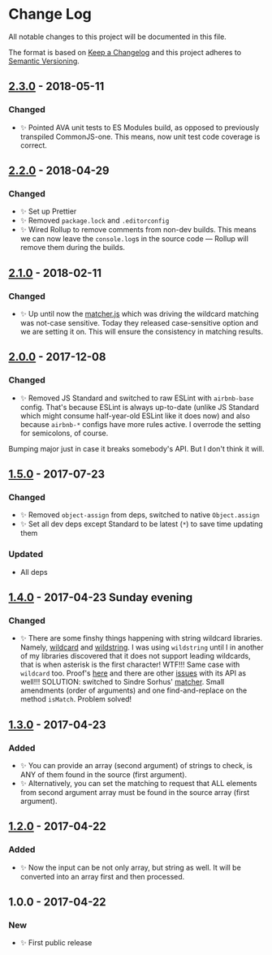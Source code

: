 # Change Log

All notable changes to this project will be documented in this file.

The format is based on [Keep a Changelog](http://keepachangelog.com/)
and this project adheres to [Semantic Versioning](http://semver.org/).

## [2.3.0] - 2018-05-11

### Changed

- ✨ Pointed AVA unit tests to ES Modules build, as opposed to previously transpiled CommonJS-one. This means, now unit test code coverage is correct.

## [2.2.0] - 2018-04-29

### Changed

- ✨ Set up Prettier
- ✨ Removed `package.lock` and `.editorconfig`
- ✨ Wired Rollup to remove comments from non-dev builds. This means we can now leave the `console.log`s in the source code — Rollup will remove them during the builds.

## [2.1.0] - 2018-02-11

### Changed

- ✨ Up until now the [matcher.js](https://github.com/sindresorhus/matcher) which was driving the wildcard matching was not-case sensitive. Today they released case-sensitive option and we are setting it on. This will ensure the consistency in matching results.

## [2.0.0] - 2017-12-08

### Changed

- ✨ Removed JS Standard and switched to raw ESLint with `airbnb-base` config. That's because ESLint is always up-to-date (unlike JS Standard which might consume half-year-old ESLint like it does now) and also because `airbnb-*` configs have more rules active. I overrode the setting for semicolons, of course.

Bumping major just in case it breaks somebody's API. But I don't think it will.

## [1.5.0] - 2017-07-23

### Changed

- ✨ Removed `object-assign` from deps, switched to native `Object.assign`
- ✨ Set all dev deps except Standard to be latest (`*`) to save time updating them

### Updated

- All deps

## [1.4.0] - 2017-04-23 Sunday evening

### Changed

- ✨ There are some finshy things happening with string wildcard libraries. Namely, [wildcard](https://www.npmjs.com/package/wildcard) and [wildstring](https://www.npmjs.com/package/wildstring). I was using `wildstring` until I in another of my libraries discovered that it does not support leading wildcards, that is when asterisk is the first character! WTF!!! Same case with `wildcard` too. Proof's [here](https://runkit.com/58fd11151dc1c60013c79f85/58fd132d15bef7001293f41a) and there are other [issues](https://github.com/DamonOehlman/wildcard/issues/9) with its API as well!!!
  SOLUTION: switched to Sindre Sorhus' [matcher](https://www.npmjs.com/package/matcher). Small amendments (order of arguments) and one find-and-replace on the method `isMatch`. Problem solved!

## [1.3.0] - 2017-04-23

### Added

- ✨ You can provide an array (second argument) of strings to check, is ANY of them found in the source (first argument).
- ✨ Alternatively, you can set the matching to request that ALL elements from second argument array must be found in the source array (first argument).

## [1.2.0] - 2017-04-22

### Added

- ✨ Now the input can be not only array, but string as well. It will be converted into an array first and then processed.

## 1.0.0 - 2017-04-22

### New

- ✨ First public release

[1.2.0]: https://github.com/codsen/array-includes-with-glob/compare/v1.0.0...v1.2.0
[1.3.0]: https://github.com/codsen/array-includes-with-glob/compare/v1.2.0...v1.3.0
[1.4.0]: https://github.com/codsen/array-includes-with-glob/compare/v1.3.0...v1.4.0
[1.5.0]: https://github.com/codsen/array-includes-with-glob/compare/v1.4.0...v1.5.0
[2.0.0]: https://github.com/codsen/array-includes-with-glob/compare/v1.5.4...v2.0.0
[2.1.0]: https://github.com/codsen/array-includes-with-glob/compare/v2.0.7...v2.1.0
[2.2.0]: https://github.com/codsen/array-includes-with-glob/compare/v2.1.0...v2.2.0
[2.3.0]: https://github.com/codsen/array-includes-with-glob/compare/v2.2.2...v2.3.0

